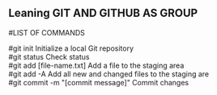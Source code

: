 ## Leaning GIT AND GITHUB AS GROUP 

#LIST OF COMMANDS <br/>

#git init	Initialize a local Git repository<br/>
#git status	Check status<br/>
#git add [file-name.txt]	Add a file to the staging area<br/>
#git add -A	Add all new and changed files to the staging are<br/>
#git commit -m "[commit message]"	Commit changes<br/>